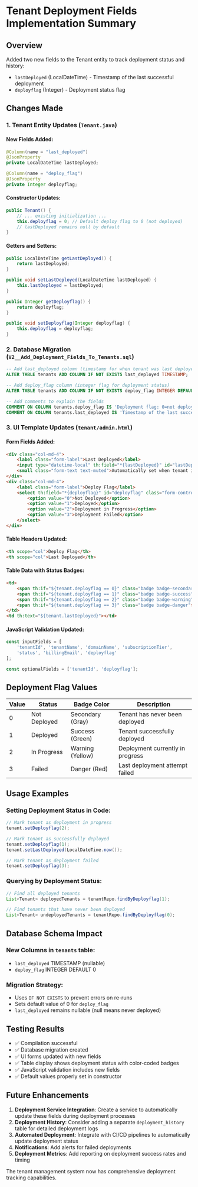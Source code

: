 # Tenant Deployment Fields Implementation Summary

## Overview
Added two new fields to the Tenant entity to track deployment status and history:
- `lastDeployed` (LocalDateTime) - Timestamp of the last successful deployment
- `deployflag` (Integer) - Deployment status flag

## Changes Made

### 1. **Tenant Entity Updates** (`Tenant.java`)

#### New Fields Added:
```java
@Column(name = "last_deployed")
@JsonProperty
private LocalDateTime lastDeployed;

@Column(name = "deploy_flag")
@JsonProperty
private Integer deployflag;
```

#### Constructor Updates:
```java
public Tenant() {
    // ... existing initialization ...
    this.deployflag = 0; // Default deploy flag to 0 (not deployed)
    // lastDeployed remains null by default
}
```

#### Getters and Setters:
```java
public LocalDateTime getLastDeployed() {
    return lastDeployed;
}

public void setLastDeployed(LocalDateTime lastDeployed) {
    this.lastDeployed = lastDeployed;
}

public Integer getDeployflag() {
    return deployflag;
}

public void setDeployflag(Integer deployflag) {
    this.deployflag = deployflag;
}
```

### 2. **Database Migration** (`V2__Add_Deployment_Fields_To_Tenants.sql`)

```sql
-- Add last_deployed column (timestamp for when tenant was last deployed)
ALTER TABLE tenants ADD COLUMN IF NOT EXISTS last_deployed TIMESTAMP;

-- Add deploy_flag column (integer flag for deployment status)
ALTER TABLE tenants ADD COLUMN IF NOT EXISTS deploy_flag INTEGER DEFAULT 0;

-- Add comments to explain the fields
COMMENT ON COLUMN tenants.deploy_flag IS 'Deployment flag: 0=not deployed, 1=deployed, 2=deployment in progress, 3=deployment failed';
COMMENT ON COLUMN tenants.last_deployed IS 'Timestamp of the last successful deployment of this tenant';
```

### 3. **UI Template Updates** (`tenant/admin.html`)

#### Form Fields Added:
```html
<div class="col-md-4">
    <label class="form-label">Last Deployed</label>
    <input type="datetime-local" th:field="*{lastDeployed}" id="lastDeployed" class="form-control" readonly>
    <small class="form-text text-muted">Automatically set when tenant is deployed</small>
</div>
<div class="col-md-4">
    <label class="form-label">Deploy Flag</label>
    <select th:field="*{deployflag}" id="deployflag" class="form-control">
        <option value="0">Not Deployed</option>
        <option value="1">Deployed</option>
        <option value="2">Deployment in Progress</option>
        <option value="3">Deployment Failed</option>
    </select>
</div>
```

#### Table Headers Updated:
```html
<th scope="col">Deploy Flag</th>
<th scope="col">Last Deployed</th>
```

#### Table Data with Status Badges:
```html
<td>
    <span th:if="${tenant.deployflag == 0}" class="badge badge-secondary">Not Deployed</span>
    <span th:if="${tenant.deployflag == 1}" class="badge badge-success">Deployed</span>
    <span th:if="${tenant.deployflag == 2}" class="badge badge-warning">In Progress</span>
    <span th:if="${tenant.deployflag == 3}" class="badge badge-danger">Failed</span>
</td>
<td th:text="${tenant.lastDeployed}"></td>
```

#### JavaScript Validation Updated:
```javascript
const inputFields = [
    'tenantId', 'tenantName', 'domainName', 'subscriptionTier',
    'status', 'billingEmail', 'deployflag'
];

const optionalFields = ['tenantId', 'deployflag'];
```

## Deployment Flag Values

| Value | Status | Badge Color | Description |
|-------|--------|-------------|-------------|
| 0 | Not Deployed | Secondary (Gray) | Tenant has never been deployed |
| 1 | Deployed | Success (Green) | Tenant successfully deployed |
| 2 | In Progress | Warning (Yellow) | Deployment currently in progress |
| 3 | Failed | Danger (Red) | Last deployment attempt failed |

## Usage Examples

### Setting Deployment Status in Code:
```java
// Mark tenant as deployment in progress
tenant.setDeployflag(2);

// Mark tenant as successfully deployed
tenant.setDeployflag(1);
tenant.setLastDeployed(LocalDateTime.now());

// Mark tenant as deployment failed
tenant.setDeployflag(3);
```

### Querying by Deployment Status:
```java
// Find all deployed tenants
List<Tenant> deployedTenants = tenantRepo.findByDeployflag(1);

// Find tenants that have never been deployed
List<Tenant> undeployedTenants = tenantRepo.findByDeployflag(0);
```

## Database Schema Impact

### New Columns in `tenants` table:
- `last_deployed` TIMESTAMP (nullable)
- `deploy_flag` INTEGER DEFAULT 0

### Migration Strategy:
- Uses `IF NOT EXISTS` to prevent errors on re-runs
- Sets default value of 0 for `deploy_flag`
- `last_deployed` remains nullable (null means never deployed)

## Testing Results
- ✅ Compilation successful
- ✅ Database migration created
- ✅ UI forms updated with new fields
- ✅ Table display shows deployment status with color-coded badges
- ✅ JavaScript validation includes new fields
- ✅ Default values properly set in constructor

## Future Enhancements
1. **Deployment Service Integration**: Create a service to automatically update these fields during deployment processes
2. **Deployment History**: Consider adding a separate `deployment_history` table for detailed deployment logs
3. **Automated Deployment**: Integrate with CI/CD pipelines to automatically update deployment status
4. **Notifications**: Add alerts for failed deployments
5. **Deployment Metrics**: Add reporting on deployment success rates and timing

The tenant management system now has comprehensive deployment tracking capabilities.





